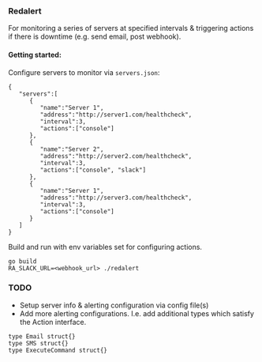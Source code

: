 ### Redalert
For monitoring a series of servers at specified intervals & triggering actions if there is downtime (e.g. send email, post webhook).

#### Getting started:
Configure servers to monitor via `servers.json`:
```
{
   "servers":[
      {
         "name":"Server 1",
         "address":"http://server1.com/healthcheck",
         "interval":3,
         "actions":["console"]
      },
      {
         "name":"Server 2",
         "address":"http://server2.com/healthcheck",
         "interval":3,
         "actions":["console", "slack"]
      },
      {
         "name":"Server 1",
         "address":"http://server3.com/healthcheck",
         "interval":3,
         "actions":["console"]
      }
   ]
}
```

Build and run with env variables set for configuring actions.
```
go build
RA_SLACK_URL=<webhook_url> ./redalert
```

### TODO
* Setup server info & alerting configuration via config file(s)
* Add more alerting configurations. I.e. add additional types which satisfy the Action interface.
```
type Email struct{}
type SMS struct{}
type ExecuteCommand struct{}
```